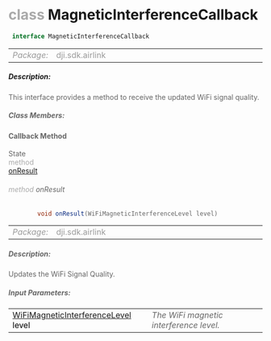 <div class="article"><h1 ><font color="#AAA">class </font>MagneticInterferenceCallback</h1></div>

~~~java
 interface MagneticInterferenceCallback 
~~~

<html><table class="table-supportedby"><tr valign="top"><td width=15%><font color="#999"><i>Package:</i></td><td width=85%><font color="#999">dji.sdk.airlink</td></tr></table></html>



##### Description:



<font color="#666">This interface provides a method to receive the updated WiFi signal quality.



##### Class Members:



#### Callback Method

<div class="api-row" id="djiwifilink_didupdatewifisignalquality"><div class="api-col left">State</div><div class="api-col middle" style="color:#AAA">method</div><div class="api-col right"><a class="trigger" href="#djiwifilink_didupdatewifisignalquality_inline">onResult</a></div></div><div class="inline-doc" id="djiwifilink_didupdatewifisignalquality_inline"

><div class="article"><h6 ><font color="#AAA">method </font>onResult</h6></div>

~~~java
        void onResult(WiFiMagneticInterferenceLevel level)
~~~

<html><table class="table-supportedby"><tr valign="top"><td width=15%><font color="#999"><i>Package:</i></td><td width=85%><font color="#999">dji.sdk.airlink</td></tr></table></html>



##### Description:



<font color="#666">Updates the WiFi Signal Quality.



##### Input Parameters:

<html><table class="table-inline-parameters"><tr valign="top"><td><font color="#70BF41"><a href="/Components/WiFiLink/DJIWiFiLink.html#djiwifilink_djiwifisignalquality">WiFiMagneticInterferenceLevel</a> <font color="#000">level</td><td><font color="#666"><i>The WiFi magnetic interference level.</i></td></tr></table></html></div>


